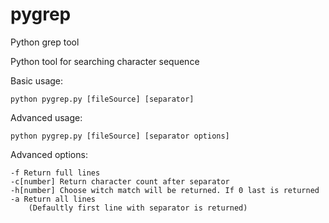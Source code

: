 pygrep
======

Python grep tool

Python tool for searching character sequence

Basic usage:

	python pygrep.py [fileSource] [separator]
	
Advanced usage: 

	python pygrep.py [fileSource] [separator options]

Advanced options:

	-f Return full lines
	-c[number] Return character count after separator
	-h[number] Choose witch match will be returned. If 0 last is returned
	-a Return all lines
		(Defaultly first line with separator is returned)
